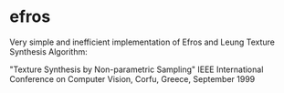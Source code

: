 # efros
Very simple and inefficient implementation of Efros and Leung Texture Synthesis Algorithm:

"Texture Synthesis by Non-parametric Sampling"
IEEE International Conference on Computer Vision, Corfu, Greece, September 1999
